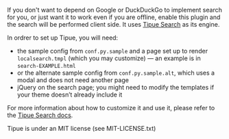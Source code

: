 If you don't want to depend on Google or DuckDuckGo to implement search for you,
or just want it to work even if you are offline, enable this plugin and the
search will be performed client side. It uses [Tipue Search](https://web.archive.org/web/20200703134724/https://tipue.com/search/) as its engine.

In ordrer to set up Tipue, you will need:

 * the sample config from `conf.py.sample` and a page set up to render `localsearch.tmpl` (which you may customize) —
   an example is in `search-EXAMPLE.html`
 * or the alternate sample config from `conf.py.sample.alt`, which uses a modal
   and does not need another page
 * jQuery on the search page; you might need to modify the templates if your theme doesn’t already include it

For more information about how to customize it and use it, please refer to the [Tipue Search docs](https://web.archive.org/web/20200703134724/https://tipue.com/search/).

Tipue is under an MIT license (see MIT-LICENSE.txt)
